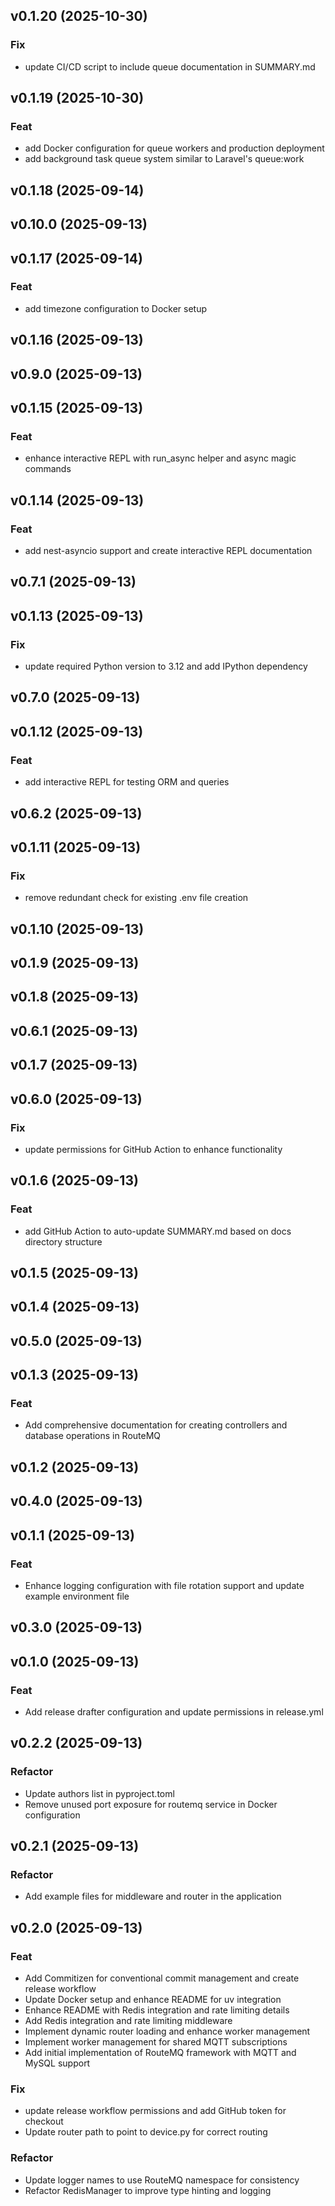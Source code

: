 ## v0.1.20 (2025-10-30)

### Fix

- update CI/CD script to include queue documentation in SUMMARY.md

## v0.1.19 (2025-10-30)

### Feat

- add Docker configuration for queue workers and production deployment
- add background task queue system similar to Laravel's queue:work

## v0.1.18 (2025-09-14)

## v0.10.0 (2025-09-13)

## v0.1.17 (2025-09-14)

### Feat

- add timezone configuration to Docker setup

## v0.1.16 (2025-09-13)

## v0.9.0 (2025-09-13)

## v0.1.15 (2025-09-13)

### Feat

- enhance interactive REPL with run_async helper and async magic commands

## v0.1.14 (2025-09-13)

### Feat

- add nest-asyncio support and create interactive REPL documentation

## v0.7.1 (2025-09-13)

## v0.1.13 (2025-09-13)

### Fix

- update required Python version to 3.12 and add IPython dependency

## v0.7.0 (2025-09-13)

## v0.1.12 (2025-09-13)

### Feat

- add interactive REPL for testing ORM and queries

## v0.6.2 (2025-09-13)

## v0.1.11 (2025-09-13)

### Fix

- remove redundant check for existing .env file creation

## v0.1.10 (2025-09-13)

## v0.1.9 (2025-09-13)

## v0.1.8 (2025-09-13)

## v0.6.1 (2025-09-13)

## v0.1.7 (2025-09-13)

## v0.6.0 (2025-09-13)

### Fix

- update permissions for GitHub Action to enhance functionality

## v0.1.6 (2025-09-13)

### Feat

- add GitHub Action to auto-update SUMMARY.md based on docs directory structure

## v0.1.5 (2025-09-13)

## v0.1.4 (2025-09-13)

## v0.5.0 (2025-09-13)

## v0.1.3 (2025-09-13)

### Feat

- Add comprehensive documentation for creating controllers and database operations in RouteMQ

## v0.1.2 (2025-09-13)

## v0.4.0 (2025-09-13)

## v0.1.1 (2025-09-13)

### Feat

- Enhance logging configuration with file rotation support and update example environment file

## v0.3.0 (2025-09-13)

## v0.1.0 (2025-09-13)

### Feat

- Add release drafter configuration and update permissions in release.yml

## v0.2.2 (2025-09-13)

### Refactor

- Update authors list in pyproject.toml
- Remove unused port exposure for routemq service in Docker configuration

## v0.2.1 (2025-09-13)

### Refactor

- Add example files for middleware and router in the application

## v0.2.0 (2025-09-13)

### Feat

- Add Commitizen for conventional commit management and create release workflow
- Update Docker setup and enhance README for uv integration
- Enhance README with Redis integration and rate limiting details
- Add Redis integration and rate limiting middleware
- Implement dynamic router loading and enhance worker management
- Implement worker management for shared MQTT subscriptions
- Add initial implementation of RouteMQ framework with MQTT and MySQL support

### Fix

- update release workflow permissions and add GitHub token for checkout
- Update router path to point to device.py for correct routing

### Refactor

- Update logger names to use RouteMQ namespace for consistency
- Refactor RedisManager to improve type hinting and logging
